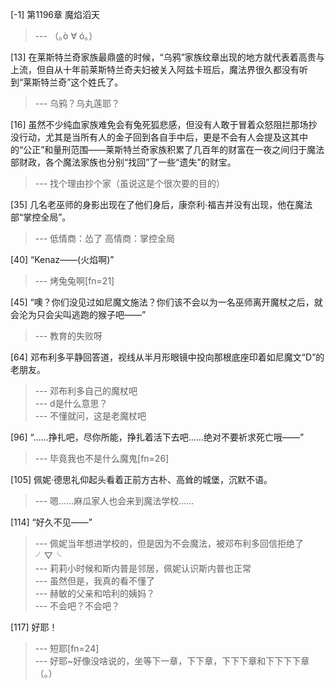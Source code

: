 
[-1] 第1196章 魔焰滔天
>--- （｡ò ∀ ó｡）<br>

[13] 在莱斯特兰奇家族最鼎盛的时候，“乌鸦”家族纹章出现的地方就代表着高贵与上流，但自从十年前莱斯特兰奇夫妇被关入阿兹卡班后，魔法界很久都没有听到“莱斯特兰奇”这个姓氏了。
>--- 乌鸦？乌丸莲耶？<br>

[16] 虽然不少纯血家族难免会有兔死狐悲感，但没有人敢于冒着众怒阻拦那场抄没行动，尤其是当所有人的金子回到各自手中后，更是不会有人会提及这其中的“公正”和量刑范围——莱斯特兰奇家族积累了几百年的财富在一夜之间归于魔法部财政，各个魔法家族也分别“找回”了一些“遗失”的财宝。
>--- 找个理由抄个家（虽说这是个很次要的目的）<br>

[35] 几名老巫师的身影出现在了他们身后，康奈利·福吉并没有出现，他在魔法部“掌控全局”。
>--- 低情商：怂了
高情商：掌控全局<br>

[40] “Kenaz——(火焰啊)”
>--- 烤兔兔啊[fn=21]<br>

[45] “噢？你们没见过如尼魔文施法？你们该不会以为一名巫师离开魔杖之后，就会沦为只会尖叫逃跑的猴子吧——”
>--- 教育的失败呀<br>

[64] 邓布利多平静回答道，视线从半月形眼镜中投向那根底座印着如尼魔文“D”的老朋友。
>--- 邓布利多自己的魔杖吧<br>
>--- d是什么意思？<br>
>--- 不懂就问，这是老魔杖吧<br>

[96] “……挣扎吧，尽你所能，挣扎着活下去吧……绝对不要祈求死亡哦——”
>--- 毕竟我也不是什么魔鬼[fn=26]<br>

[105] 佩妮·德思礼仰起头看着正前方古朴、高耸的城堡，沉默不语。
>--- 嗯……麻瓜家人也会来到魔法学校……<br>

[114] “好久不见——”
>--- 佩妮当年想进学校的，但是因为不会魔法，被邓布利多回信拒绝了╯▽╰<br>
>--- 莉莉小时候和斯内普是邻居，佩妮认识斯内普也正常<br>
>--- 虽然但是，我真的看不懂了<br>
>--- 赫敏的父亲和哈利的姨妈？<br>
>--- 不会吧？不会吧？<br>

[117] 好耶！
>--- 短耶[fn=24]<br>
>--- 好耶~好像没啥说的，坐等下一章，下下章，下下下章和下下下下章（。）<br>
